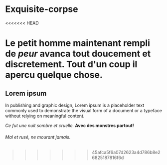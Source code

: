 # Exquisite-corpse
<<<<<<< HEAD



Le petit homme maintenant rempli de *peur* avanca 
tout doucement et discretement. Tout d'un coup il apercu
quelque chose.
=======

## Lorem ipsum

In publishing and graphic design, Lorem ipsum is a placeholder text commonly used to demonstrate the visual form of a document or a typeface without relying on meaningful content.

*Ce fut une nuit sombre et cruelle.*
__Avec des monstres partout!__
###### Mal et rusé, ne mourant jamais.
>>>>>>> 45afca5f6a07d2623a4d786b8e26825187816f6d
